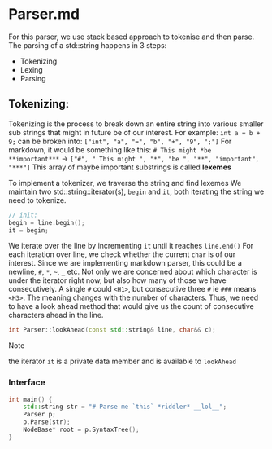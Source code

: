 # Parser.md
For this parser, we use stack based approach to tokenise and then parse.
The parsing of a std::string happens in 3 steps:
- Tokenizing
- Lexing
- Parsing

## Tokenizing:
Tokenizing is the process to break down an entire string into various smaller sub strings that might in future be of our interest.
For example: `int a = b + 9;` can be broken into: `["int", "a", "=", "b", "+", "9", ";"]`
For markdown, it would be something like this:
`# This might *be **important***` -> `["#", " This might ", "*", "be ", "**", "important", "***"]`
This array of maybe important substrings is called **lexemes**

To implement a tokenizer, we traverse the string and find lexemes
We maintain two std::string::iterator(s), `begin` and `it`, both iterating the string we need to tokenize.

```cpp
// init:
begin = line.begin();
it = begin;
```
We iterate over the line by incrementing `it` until it reaches `line.end()`
For each iteration over line, we check whether the current `char` is of our interest. Since we are implementing markdown parser, this could be a newline, `#`, `*`, `~`, `_` etc.
Not only we are concerned about which character is under the iterator right now, but also how many of those we have consecutively. A single `#` could `<H1>`, but consecutive three `#` ie `###` means `<H3>`. The meaning changes with the number of characters.
Thus, we need to have a look ahead method that would give us the count of consecutive characters ahead in the line.

```cpp
int Parser::lookAhead(const std::string& line, char&& c);
```
> [!NOTE]
> the iterator `it` is a private data member and is available to `lookAhead`


### Interface
```cpp
int main() {
    std::string str = "# Parse me `this` *riddler* __lol__";
    Parser p;
    p.Parse(str);
    NodeBase* root = p.SyntaxTree();
}
```
